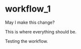 # workflow_1

May I make this change?

This is where everything should be. 

Testing the workflow. 

